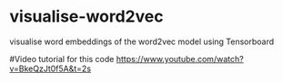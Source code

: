 # visualise-word2vec
visualise word embeddings of the word2vec model using Tensorboard

#Video tutorial for this code
https://www.youtube.com/watch?v=BkeQzJt0f5A&t=2s
